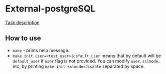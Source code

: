 # External-postgreSQL
[Task description](https://jira.percona.com/browse/PMM-10913)
## How to use
* `make` - prints help message.
* `make init user=<test_user>|default_user` means that by default will be `default_user` if `user` flag is not provided. You can modify `user`, `sslmode`.. etc, by printing `make init sslmode=disable` separated by space.